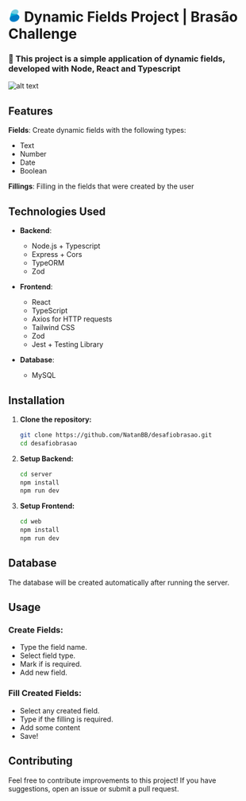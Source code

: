 # <img src="./web/public/favicon.png" height=25 alt="logo brasao sistemas"> Dynamic Fields Project | Brasão Challenge

### :blue_heart: This project is a simple application of dynamic fields, developed with Node, React and Typescript
![alt text](https://i.imgur.com/ZqkHjAo.png)

## Features

**Fields**:
Create dynamic fields with the following types:
- Text
- Number
- Date
- Boolean

**Fillings**:
Filling in the fields that were created by the user

## Technologies Used

- **Backend**:
  - Node.js + Typescript
  - Express + Cors
  - TypeORM
  - Zod

- **Frontend**:
  - React
  - TypeScript
  - Axios for HTTP requests
  - Tailwind CSS
  - Zod
  - Jest + Testing Library
    
- **Database**:
  - MySQL

## Installation

1. **Clone the repository:**
   ```bash
   git clone https://github.com/NatanBB/desafiobrasao.git
   cd desafiobrasao
   ```
2. **Setup Backend:**
   ```bash
   cd server
   npm install
   npm run dev
   ```
   
4. **Setup Frontend:**
   
   ```bash
   cd web
   npm install
   npm run dev
   ```

## Database

The database will be created automatically after running the server.

## Usage

### Create Fields:
- Type the field name.
- Select field type.
- Mark if is required.
- Add new field.

### Fill Created Fields:
- Select any created field.
- Type if the filling is required.
- Add some content
- Save!

## Contributing

Feel free to contribute improvements to this project! If you have suggestions, open an issue or submit a pull request.
